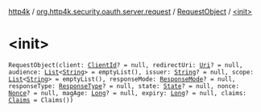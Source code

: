 [http4k](../../index.md) / [org.http4k.security.oauth.server.request](../index.md) / [RequestObject](index.md) / [&lt;init&gt;](./-init-.md)

# &lt;init&gt;

`RequestObject(client: `[`ClientId`](../../org.http4k.security.oauth.server/-client-id/index.md)`? = null, redirectUri: `[`Uri`](../../org.http4k.core/-uri/index.md)`? = null, audience: `[`List`](https://kotlinlang.org/api/latest/jvm/stdlib/kotlin.collections/-list/index.html)`<`[`String`](https://kotlinlang.org/api/latest/jvm/stdlib/kotlin/-string/index.html)`> = emptyList(), issuer: `[`String`](https://kotlinlang.org/api/latest/jvm/stdlib/kotlin/-string/index.html)`? = null, scope: `[`List`](https://kotlinlang.org/api/latest/jvm/stdlib/kotlin.collections/-list/index.html)`<`[`String`](https://kotlinlang.org/api/latest/jvm/stdlib/kotlin/-string/index.html)`> = emptyList(), responseMode: `[`ResponseMode`](../../org.http4k.security/-response-mode/index.md)`? = null, responseType: `[`ResponseType`](../../org.http4k.security/-response-type/index.md)`? = null, state: `[`State`](../../org.http4k.security/-state/index.md)`? = null, nonce: `[`Nonce`](../../org.http4k.security.openid/-nonce/index.md)`? = null, magAge: `[`Long`](https://kotlinlang.org/api/latest/jvm/stdlib/kotlin/-long/index.html)`? = null, expiry: `[`Long`](https://kotlinlang.org/api/latest/jvm/stdlib/kotlin/-long/index.html)`? = null, claims: `[`Claims`](../-claims/index.md)` = Claims())`
